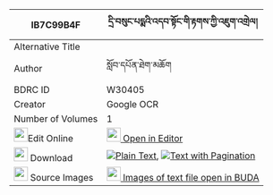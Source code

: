 |IB7C99B4F|དྲི་བསུང་པདྨའི་འདབ་སྟོང་གི་རྟགས་ཀྱི་འཇུག་འགྲེལ། 
| --- | --- 
|Alternative Title |
|Author| སློབ་དཔོན་ཐེག་མཆོག
|BDRC ID | W30405
|Creator | Google OCR
|Number of Volumes| 1
|<img width="25" src="https://img.icons8.com/color/25/000000/edit-property.png">Edit Online| [<img width="25" src="https://avatars.githubusercontent.com/u/45091458?s=200&v=4"> Open in Editor](http://editor.openpecha.org/IB7C99B4F)
|<img width="25" src="https://img.icons8.com/fluent/48/000000/download-2.png"/>  Download | [![](https://img.icons8.com/color/20/000000/txt.png)Plain Text](https://github.com/Openpecha/IB7C99B4F/releases/download/v1/drisung_pema_i_dabtong_gi_tak__plain_IB7C99B4F.zip), [![](https://img.icons8.com/color/20/000000/txt.png)Text with Pagination](https://github.com/Openpecha/IB7C99B4F/releases/download/v1/drisung_pema_i_dabtong_gi_tak__pages_IB7C99B4F.zip)
|<img width="25" src="https://img.icons8.com/plasticine/100/000000/pictures-folder.png"/>  Source Images | [<img width="25" src="https://library.bdrc.io/icons/BUDA-small.svg"> Images of text file open in BUDA](https://library.bdrc.io/show/bdr:W30405)
